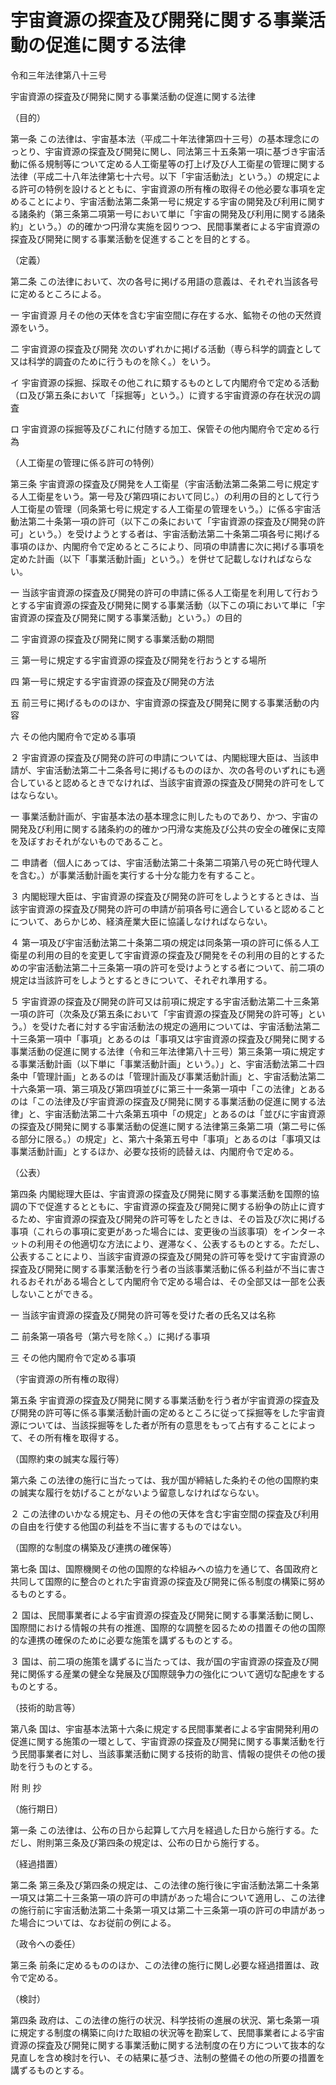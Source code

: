 # 宇宙資源の探査及び開発に関する事業活動の促進に関する法律

令和三年法律第八十三号

宇宙資源の探査及び開発に関する事業活動の促進に関する法律

（目的）

第一条 この法律は、宇宙基本法（平成二十年法律第四十三号）の基本理念にのっとり、宇宙資源の探査及び開発に関し、同法第三十五条第一項に基づき宇宙活動に係る規制等について定める人工衛星等の打上げ及び人工衛星の管理に関する法律（平成二十八年法律第七十六号。以下「宇宙活動法」という。）の規定による許可の特例を設けるとともに、宇宙資源の所有権の取得その他必要な事項を定めることにより、宇宙活動法第二条第一号に規定する宇宙の開発及び利用に関する諸条約（第三条第二項第一号において単に「宇宙の開発及び利用に関する諸条約」という。）の的確かつ円滑な実施を図りつつ、民間事業者による宇宙資源の探査及び開発に関する事業活動を促進することを目的とする。

（定義）

第二条 この法律において、次の各号に掲げる用語の意義は、それぞれ当該各号に定めるところによる。

一 宇宙資源 月その他の天体を含む宇宙空間に存在する水、鉱物その他の天然資源をいう。

二 宇宙資源の探査及び開発 次のいずれかに掲げる活動（専ら科学的調査として又は科学的調査のために行うものを除く。）をいう。

イ 宇宙資源の採掘、採取その他これに類するものとして内閣府令で定める活動（ロ及び第五条において「採掘等」という。）に資する宇宙資源の存在状況の調査

ロ 宇宙資源の採掘等及びこれに付随する加工、保管その他内閣府令で定める行為

（人工衛星の管理に係る許可の特例）

第三条 宇宙資源の探査及び開発を人工衛星（宇宙活動法第二条第二号に規定する人工衛星をいう。第一号及び第四項において同じ。）の利用の目的として行う人工衛星の管理（同条第七号に規定する人工衛星の管理をいう。）に係る宇宙活動法第二十条第一項の許可（以下この条において「宇宙資源の探査及び開発の許可」という。）を受けようとする者は、宇宙活動法第二十条第二項各号に掲げる事項のほか、内閣府令で定めるところにより、同項の申請書に次に掲げる事項を定めた計画（以下「事業活動計画」という。）を併せて記載しなければならない。

一 当該宇宙資源の探査及び開発の許可の申請に係る人工衛星を利用して行おうとする宇宙資源の探査及び開発に関する事業活動（以下この項において単に「宇宙資源の探査及び開発に関する事業活動」という。）の目的

二 宇宙資源の探査及び開発に関する事業活動の期間

三 第一号に規定する宇宙資源の探査及び開発を行おうとする場所

四 第一号に規定する宇宙資源の探査及び開発の方法

五 前三号に掲げるもののほか、宇宙資源の探査及び開発に関する事業活動の内容

六 その他内閣府令で定める事項

２ 宇宙資源の探査及び開発の許可の申請については、内閣総理大臣は、当該申請が、宇宙活動法第二十二条各号に掲げるもののほか、次の各号のいずれにも適合していると認めるときでなければ、当該宇宙資源の探査及び開発の許可をしてはならない。

一 事業活動計画が、宇宙基本法の基本理念に則したものであり、かつ、宇宙の開発及び利用に関する諸条約の的確かつ円滑な実施及び公共の安全の確保に支障を及ぼすおそれがないものであること。

二 申請者（個人にあっては、宇宙活動法第二十条第二項第八号の死亡時代理人を含む。）が事業活動計画を実行する十分な能力を有すること。

３ 内閣総理大臣は、宇宙資源の探査及び開発の許可をしようとするときは、当該宇宙資源の探査及び開発の許可の申請が前項各号に適合していると認めることについて、あらかじめ、経済産業大臣に協議しなければならない。

４ 第一項及び宇宙活動法第二十条第二項の規定は同条第一項の許可に係る人工衛星の利用の目的を変更して宇宙資源の探査及び開発をその利用の目的とするための宇宙活動法第二十三条第一項の許可を受けようとする者について、前二項の規定は当該許可をしようとするときについて、それぞれ準用する。

５ 宇宙資源の探査及び開発の許可又は前項に規定する宇宙活動法第二十三条第一項の許可（次条及び第五条において「宇宙資源の探査及び開発の許可等」という。）を受けた者に対する宇宙活動法の規定の適用については、宇宙活動法第二十三条第一項中「事項」とあるのは「事項又は宇宙資源の探査及び開発に関する事業活動の促進に関する法律（令和三年法律第八十三号）第三条第一項に規定する事業活動計画（以下単に「事業活動計画」という。）」と、宇宙活動法第二十四条中「管理計画」とあるのは「管理計画及び事業活動計画」と、宇宙活動法第二十六条第一項、第三項及び第四項並びに第三十一条第一項中「この法律」とあるのは「この法律及び宇宙資源の探査及び開発に関する事業活動の促進に関する法律」と、宇宙活動法第二十六条第五項中「の規定」とあるのは「並びに宇宙資源の探査及び開発に関する事業活動の促進に関する法律第三条第二項（第二号に係る部分に限る。）の規定」と、第六十条第五号中「事項」とあるのは「事項又は事業活動計画」とするほか、必要な技術的読替えは、内閣府令で定める。

（公表）

第四条 内閣総理大臣は、宇宙資源の探査及び開発に関する事業活動を国際的協調の下で促進するとともに、宇宙資源の探査及び開発に関する紛争の防止に資するため、宇宙資源の探査及び開発の許可等をしたときは、その旨及び次に掲げる事項（これらの事項に変更があった場合には、変更後の当該事項）をインターネットの利用その他適切な方法により、遅滞なく、公表するものとする。ただし、公表することにより、当該宇宙資源の探査及び開発の許可等を受けて宇宙資源の探査及び開発に関する事業活動を行う者の当該事業活動に係る利益が不当に害されるおそれがある場合として内閣府令で定める場合は、その全部又は一部を公表しないことができる。

一 当該宇宙資源の探査及び開発の許可等を受けた者の氏名又は名称

二 前条第一項各号（第六号を除く。）に掲げる事項

三 その他内閣府令で定める事項

（宇宙資源の所有権の取得）

第五条 宇宙資源の探査及び開発に関する事業活動を行う者が宇宙資源の探査及び開発の許可等に係る事業活動計画の定めるところに従って採掘等をした宇宙資源については、当該採掘等をした者が所有の意思をもって占有することによって、その所有権を取得する。

（国際約束の誠実な履行等）

第六条 この法律の施行に当たっては、我が国が締結した条約その他の国際約束の誠実な履行を妨げることがないよう留意しなければならない。

２ この法律のいかなる規定も、月その他の天体を含む宇宙空間の探査及び利用の自由を行使する他国の利益を不当に害するものではない。

（国際的な制度の構築及び連携の確保等）

第七条 国は、国際機関その他の国際的な枠組みへの協力を通じて、各国政府と共同して国際的に整合のとれた宇宙資源の探査及び開発に係る制度の構築に努めるものとする。

２ 国は、民間事業者による宇宙資源の探査及び開発に関する事業活動に関し、国際間における情報の共有の推進、国際的な調整を図るための措置その他の国際的な連携の確保のために必要な施策を講ずるものとする。

３ 国は、前二項の施策を講ずるに当たっては、我が国の宇宙資源の探査及び開発に関係する産業の健全な発展及び国際競争力の強化について適切な配慮をするものとする。

（技術的助言等）

第八条 国は、宇宙基本法第十六条に規定する民間事業者による宇宙開発利用の促進に関する施策の一環として、宇宙資源の探査及び開発に関する事業活動を行う民間事業者に対し、当該事業活動に関する技術的助言、情報の提供その他の援助を行うものとする。

附 則 抄

（施行期日）

第一条 この法律は、公布の日から起算して六月を経過した日から施行する。ただし、附則第三条及び第四条の規定は、公布の日から施行する。

（経過措置）

第二条 第三条及び第四条の規定は、この法律の施行後に宇宙活動法第二十条第一項又は第二十三条第一項の許可の申請があった場合について適用し、この法律の施行前に宇宙活動法第二十条第一項又は第二十三条第一項の許可の申請があった場合については、なお従前の例による。

（政令への委任）

第三条 前条に定めるもののほか、この法律の施行に関し必要な経過措置は、政令で定める。

（検討）

第四条 政府は、この法律の施行の状況、科学技術の進展の状況、第七条第一項に規定する制度の構築に向けた取組の状況等を勘案して、民間事業者による宇宙資源の探査及び開発に関する事業活動に関する法制度の在り方について抜本的な見直しを含め検討を行い、その結果に基づき、法制の整備その他の所要の措置を講ずるものとする。
